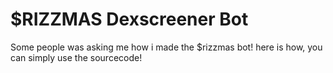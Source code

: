 # $RIZZMAS Dexscreener Bot
Some people was asking me how i made the $rizzmas bot! here is how, you can simply use the sourcecode!
